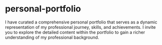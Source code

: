 # personal-portfolio
I have curated a comprehensive personal portfolio that serves as a dynamic representation of my professional journey, skills, and achievements.  I invite you to explore the detailed content within the portfolio to gain a richer understanding of my professional background.
